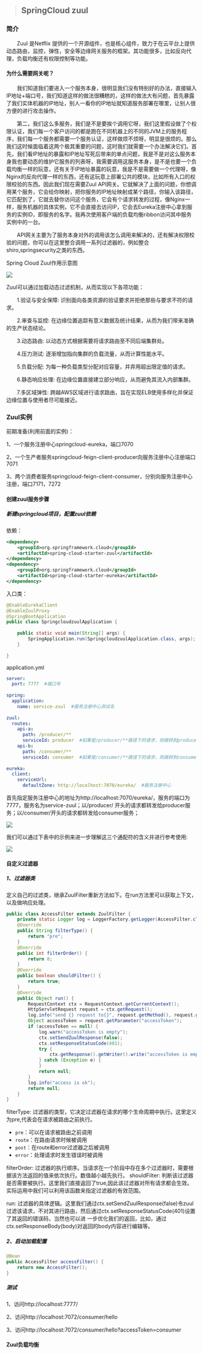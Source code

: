 > ## SpringCloud zuul

### 简介

　　Zuul 是Netflix 提供的一个开源组件，也是核心组件，致力于在云平台上提供动态路由，监控，弹性，安全等边缘网关服务的框架。其功能很多，比如反向代理，负载均衡还有权限控制等功能。

#### 为什么需要网关呢？

　　我们知道我们要进入一个服务本身，很明显我们没有特别好的办法，直接输入IP地址+端口号，我们知道这样的做法很糟糕的，这样的做法大有问题，首先暴露了我们实体机器的IP地址，别人一看你的IP地址就知道服务部署在哪里，让别人很方便的进行攻击操作。

　　第二，我们这么多服务，我们是不是要挨个调用它呀，我们这里假设做了个权限认证，我们每一个客户访问的都是跑在不同机器上的不同的JVM上的服务程序，我们每一个服务都需要一个服务认证，这样做烦不烦呀，明显是很烦的。那么我们这时候面临着这两个极其重要的问题，这时我们就需要一个办法解决它们。首先，我们看IP地址的暴露和IP地址写死后带来的单点问题，我是不是对这么服务本身我也要动态的维护它服务的列表呀，我需要调用这服务本身，是不是也要一个负载均衡一样的玩意，还有关于IP地址暴露的玩意，我是不是需要做一个代理呀，像Nginx的反向代理一样的东西，还有这玩意上部署公共的模块，比如所有入口的权限校验的东西。因此我们现在需要Zuul API网关。它就解决了上面的问题，你想调用某个服务，它会给你映射，把你服务的IP地址映射成某个路径，你输入该路径，它匹配到了，它就去替你访问这个服务，它会有个请求转发的过程，像Nginx一样，服务机器的具体实例，它不会直接去访问IP，它会去Eureka注册中心拿到服务的实例ID，即服务的名字。我再次使用客户端的负载均衡ribbon访问其中服务实例中的一台。

　　API网关主要为了服务本身对外的调用该怎么调用来解决的，还有解决权限校验的问题，你可以在这里整合调用一系列过滤器的，例如整合shiro,springsecurity之类的东西。

Spring Cloud Zuul作用示意图

![](znsd-springCloud/wangguan.png)

Zuul可以通过加载动态过滤机制，从而实现以下各项功能：

　　1.验证与安全保障: 识别面向各类资源的验证要求并拒绝那些与要求不符的请求。

　　2.审查与监控: 在边缘位置追踪有意义数据及统计结果，从而为我们带来准确的生产状态结论。

　　3.动态路由: 以动态方式根据需要将请求路由至不同后端集群处。

　　4.压力测试: 逐渐增加指向集群的负载流量，从而计算性能水平。

　　5.负载分配: 为每一种负载类型分配对应容量，并弃用超出限定值的请求。

　　6.静态响应处理: 在边缘位置直接建立部分响应，从而避免其流入内部集群。

　　7.多区域弹性: 跨越AWS区域进行请求路由，旨在实现ELB使用多样化并保证边缘位置与使用者尽可能接近。

### Zuul实例

前期准备(利用前面的实例)：

1、一个服务注册中心springcloud-eureka，端口7070

2、一个生产者服务springcloud-feign-client-producer向服务注册中心注册端口7071

3、两个消费者服务springcloud-feign-client-consumer，分别向服务注册中心注册，端口7171，7272

#### 创建zuul服务步骤

##### 新建springcloud项目，配置zuul依赖

依赖：

```xml
<dependency>
    <groupId>org.springframework.cloud</groupId>
    <artifactId>spring-cloud-starter-zuul</artifactId>
</dependency>
<dependency>
    <groupId>org.springframework.cloud</groupId>
    <artifactId>spring-cloud-starter-eureka</artifactId>
</dependency>
```

入口类：

```java
@EnableEurekaClient
@EnableZuulProxy
@SpringBootApplication
public class SpringcloudzuulApplication {
	
	public static void main(String[] args) {
		SpringApplication.run(SpringcloudzuulApplication.class, args);
	}
    
}
```

application.yml

```yaml
server:
  port: 7777  #端口号
 
spring:
  application:
    name: service-zuul  #服务注册中心测试名
 
zuul:
  routes:
    api-a:
      path: /producer/**
      serviceId: producer  #如果是/producer/**路径下的请求，则跳转到producer
    api-b:
      path: /consumer/**
      serviceId: consumer  #如果是/consumer/**路径下的请求，则跳转到consumer
 
eureka:
  client:
    serviceUrl:
      defaultZone: http://localhost:7070/eureka/  #服务注册中心
```

首先指定服务注册中心的地址为http://localhost:7070/eureka/，服务的端口为7777，服务名为service-zuul；以/producer/ 开头的请求都转发给producer服务；以/consumer/开头的请求都转发给consumer服务；

![](znsd-springCloud/zuulURL.png)

我们可以通过下表中的示例来进一步理解这三个通配符的含义并进行参考使用:

![](znsd-springCloud/zuulURL2.png)

#### 自定义过滤器

##### 1、过滤器类

定义自己的过滤类，继承ZuulFilter重新方法如下。在run方法里可以获取上下文，以及做响应处理。

```java
public class AccessFilter extends ZuulFilter {
    private static Logger log = LoggerFactory.getLogger(AccessFilter.class);
    @Override
    public String filterType() {
        return "pre";
    }
    @Override
    public int filterOrder() {
        return 0;
    }
    @Override
    public boolean shouldFilter() {
        return true;
    }
    @Override
    public Object run() {
        RequestContext ctx = RequestContext.getCurrentContext();
        HttpServletRequest request = ctx.getRequest();
        log.info("send {} request to{}", request.getMethod(), request.getRequestURL().toString());
        Object accessToken = request.getParameter("accessToken");
        if (accessToken == null) {
            log.warn("accessToken is empty");
            ctx.setSendZuulResponse(false);
            ctx.setResponseStatusCode(401);
            try {
                ctx.getResponse().getWriter().write("accessToken is empty");
            } catch (Exception e) {
            }
            return null;
        }
        log.info("access is ok");
        return null;
    }
}
```

filterType: 过滤器的类型，它决定过滤器在请求的哪个生命周期中执行。这里定义为pre,代表会在请求被路由之前执行。

- `pre`：可以在请求被路由之前调用
- `route`：在路由请求时候被调用
- `post`：在route和error过滤器之后被调用
- `error`：处理请求时发生错误时被调用

filterOrder: 过滤器的执行顺序。当请求在一个阶段中存在多个过滤器时，需要根据该方法返回的值来依次执行。数值越小越先执行。
shouldFilter: 判断该过滤器是否需要被执行。这里我们直接返回了true,因此该过滤器对所有请求都会生效。实际运用中我们可以利用该函数来指定过滤器的有效范围。

run: 过滤器的具体逻辑。这里我们通过ctx.setSendZuulResponse(false)令zuul过滤该请求，不对其进行路由，然后通过ctx.setResponseStatusCode(401)设置了其返回的错误码，当然也可以进 一步优化我们的返回，比如，通过ctx.setResponseBody(body)对返回的body内容进行编辑等。

##### 2、启动加载配置

```java
@Bean
public AccessFilter accessFilter() {
	return new AccessFilter();
}
```

##### 测试

1、访问http://localhost:7777/

2、访问http://localhost:7072/consumer/hello

3、访问http://localhost:7072/consumer/hello?accessToken=consumer

#### Zuul负载均衡